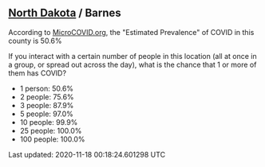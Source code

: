 
## [North Dakota](/united-states/north-dakota) / Barnes

According to [MicroCOVID.org](http://microcovid.org),
the "Estimated Prevalence" of COVID in this county is 50.6%

If you interact with a certain number of people in this location
(all at once in a group, or spread out across the day), what is the chance that
1 or more of them has COVID?

- 1 person: 50.6%
- 2 people: 75.6%
- 3 people: 87.9%
- 5 people: 97.0%
- 10 people: 99.9%
- 25 people: 100.0%
- 100 people: 100.0%

Last updated: 2020-11-18 00:18:24.601298 UTC
